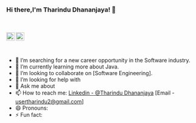 ### Hi there,I'm Tharindu Dhananjaya!  👋
<br>
<br>

<a href="https://www.linkedin.com/in/tharindu-dhananjaya-td/">
  <img align="left" alt="Pawan's Linkdein" width="22px" src="https://cdn.jsdelivr.net/npm/simple-icons@v3/icons/linkedin.svg" />
</a>
<a href="https://github.com/TharinduInfo/">
  <img align="left" alt="Pawan's Github" width="22px" src="https://cdn.jsdelivr.net/npm/simple-icons@v3/icons/github.svg" />
</a>

<br>
<br>
<br>


- 🔭 I’m searching for a new career opportunity in the Software industry.
- 🌱 I’m currently learning more about Java.
- 👯 I’m looking to collaborate on [Software Engineering].
- 🤔 I’m looking for help with
- 💬 Ask me about
- 📫 How to reach me: [Linkedin - @Tharindu Dhananjaya](https://www.linkedin.com/in/tharindu-dhananjaya-td/)     [Email - usertharindu2@gmail.com]
- 😄 Pronouns: 
- ⚡ Fun fact: 

